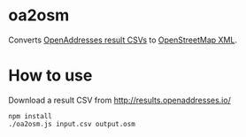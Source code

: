 # oa2osm
Converts [OpenAddresses result CSVs](https://openaddresses.io/) to [OpenStreetMap XML](https://wiki.openstreetmap.org/wiki/OSM_XML).

# How to use
Download a result CSV from http://results.openaddresses.io/

    npm install
    ./oa2osm.js input.csv output.osm
